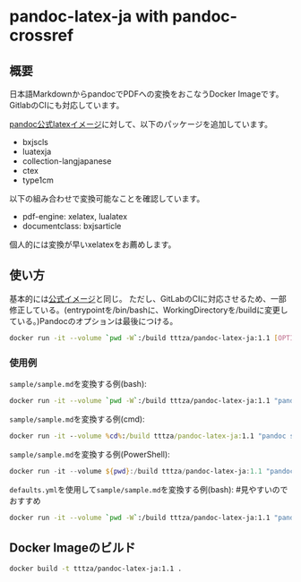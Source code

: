 # pandoc-latex-ja with pandoc-crossref

## 概要

日本語MarkdownからpandocでPDFへの変換をおこなうDocker Imageです。GitlabのCIにも対応しています。

[pandoc公式latexイメージ](https://hub.docker.com/r/pandoc/latex)に対して、以下のパッケージを追加しています。

 * bxjscls 
 * luatexja 
 * collection-langjapanese 
 * ctex 
 * type1cm 

以下の組み合わせで変換可能なことを確認しています。

* pdf-engine: xelatex, lualatex
* documentclass: bxjsarticle
  
個人的には変換が早いxelatexをお薦めします。

## 使い方


基本的には[公式イメージ](https://github.com/pandoc/dockerfiles#usage)と同じ。
ただし、GitLabのCIに対応させるため、一部修正している。(entrypointを/bin/bashに、WorkingDirectoryを/buildに変更している。)Pandocのオプションは最後につける。

```bash
docker run -it --volume `pwd -W`:/build tttza/pandoc-latex-ja:1.1 [OPTIONS]
```

### 使用例

`sample/sample.md`を変換する例(bash):
```bash
docker run -it --volume `pwd -W`:/build tttza/pandoc-latex-ja:1.1 "pandoc sample/sample.md -o publish/sample.pdf -V classoption="pandoc" -V documentclass=bxjsarticle --pdf-engine=xelatex --filter=pandoc-crossref"
```

`sample/sample.md`を変換する例(cmd):
```cmd
docker run -it --volume %cd%:/build tttza/pandoc-latex-ja:1.1 "pandoc sample/sample.md -o publish/sample.pdf -V classoption="pandoc" -V documentclass=bxjsarticle --pdf-engine=xelatex --filter=pandoc-crossref"
```

`sample/sample.md`を変換する例(PowerShell):
```powershell
docker run -it --volume ${pwd}:/build tttza/pandoc-latex-ja:1.1 "pandoc sample/sample.md -o publish/sample.pdf -V classoption='pandoc' -V documentclass=bxjsarticle --pdf-engine=xelatex --filter=pandoc-crossref"
```

`defaults.yml`を使用して`sample/sample.md`を変換する例(bash):  #見やすいのでおすすめ
```bash
docker run -it --volume `pwd -W`:/build tttza/pandoc-latex-ja:1.1 "pandoc -d defaults.yml"
```

## Docker Imageのビルド

```bash
docker build -t tttza/pandoc-latex-ja:1.1 .
```

